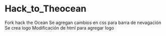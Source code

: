 # Hack_to_Theocean
Fork hack the Ocean
Se agregan cambios en css para barra de nevagación
Se crea logo
Modificación de html para agregar logo
